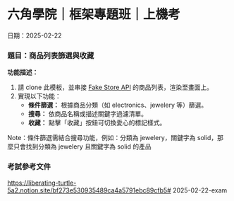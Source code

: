 # 六角學院｜框架專題班｜上機考

日期：2025-02-22

### 題目：商品列表篩選與收藏

**功能描述：**

1. 請 clone 此模板，並串接 [Fake Store API](https://fakestoreapi.com/products) 的商品列表，渲染至畫面上。
2. 實現以下功能：
   - **條件篩選：** 根據商品分類（如 electronics、jewelery 等）篩選。
   - **搜尋：** 依商品名稱或描述關鍵字過濾清單。
   - **收藏：** 點擊「收藏」按鈕可切換愛心的標記樣式。

Note：條件篩選需結合搜尋功能，例如：分類為 jewelery，關鍵字為 solid，那麼只會找到分類為 jewelery 且關鍵字為 solid 的產品

### 考試參考文件

https://liberating-turtle-5a2.notion.site/bf273e530935489ca4a5791ebc89cfb5#   2 0 2 5 - 0 2 - 2 2 - e x a m 
 
 
